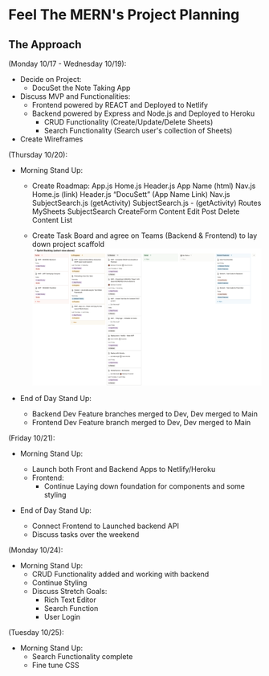 # Feel The MERN's Project Planning

## The Approach
(Monday 10/17 - Wednesday 10/19):
  - Decide on Project:
    - DocuSet the Note Taking App
  - Discuss MVP and Functionalities:
    - Frontend powered by REACT and Deployed to Netlify
    - Backend powered by Express and Node.js and Deployed to Heroku
      - CRUD Functionality (Create/Update/Delete Sheets)
      - Search Functionality (Search user's collection of Sheets)
  - Create Wireframes

(Thursday 10/20):
  - Morning Stand Up:

    - Create Roadmap:
          App.js
          Home.js
          Header.js
          App Name (html)
          Nav.js
          Home.js (link)
          Header.js
          “DocuSett” (App Name Link)
          Nav.js
          SubjectSearch.js (getActivity)
          SubjectSearch.js - (getActivity)
          Routes
          MySheets
          SubjectSearch
          CreateForm
          Content
          Edit Post
          Delete
          Content List

    - Create Task Board and agree on Teams (Backend & Frontend) to lay down project scaffold
    ![Task Board Image](assets/taskboard.png)

  - End of Day Stand Up:
    - Backend Dev Feature branches merged to Dev, Dev merged to Main
    - Frontend Dev Feature branch merged to Dev, Dev merged to Main

(Friday 10/21):

  - Morning Stand Up:
    - Launch both Front and Backend Apps to Netlify/Heroku
    - Frontend:
      - Continue Laying down foundation for components and some styling

  - End of Day Stand Up:
    - Connect Frontend to Launched backend API
    - Discuss tasks over the weekend

(Monday 10/24):

  - Morning Stand Up:
    - CRUD Functionality added and working with backend
    - Continue Styling
    - Discuss Stretch Goals:
      - Rich Text Editor
      - Search Function
      - User Login

(Tuesday 10/25):

  - Morning Stand Up:
    - Search Functionality complete
    - Fine tune CSS
